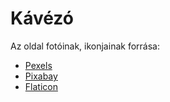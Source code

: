# Kávézó

Az oldal fotóinak, ikonjainak forrása:

* [Pexels](https://www.pexels.com/hu-hu/)
* [Pixabay](https://pixabay.com/hu/9)
* [Flaticon](https://www.flaticon.com/)
